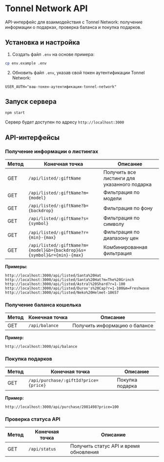 # Tonnel Network API

API-интерфейс для взаимодействия с Tonnel Network: получение информации о подарках, проверка баланса и покупка подарков.

## Установка и настройка

1. Создать файл `.env` на основе примера:

```bash
cp env.example .env
```

2. Обновить файл `.env`, указав свой токен аутентификации Tonnel Network:

```
USER_AUTH="ваш-токен-аутентификации-tonnel-network"
```

## Запуск сервера

```bash
npm start
```

Сервер будет доступен по адресу `http://localhost:3000`

## API-интерфейсы

### Получение информации о листингах

| Метод | Конечная точка                                                          | Описание                                     |
| ----- | ----------------------------------------------------------------------- | -------------------------------------------- |
| GET   | `/api/listed/:giftName`                                                 | Получить все листинги для указанного подарка |
| GET   | `/api/listed/:giftName?m={model}`                                       | Фильтрация по модели                         |
| GET   | `/api/listed/:giftName?b={backdrop}`                                    | Фильтрация по фону                           |
| GET   | `/api/listed/:giftName?s={symbol}`                                      | Фильтрация по символу                        |
| GET   | `/api/listed/:giftName?r={min}-{max}`                                   | Фильтрация по диапазону цен                  |
| GET   | `/api/listed/:giftName?m={model}&b={backdrop}&s={symbol}&r={min}-{max}` | Комбинированная фильтрация                   |

**Примеры:**

```
http://localhost:3000/api/listed/Santa%20Hat
http://localhost:3000/api/listed/Santa%20Hat?m=The%20Grinch
http://localhost:3000/api/listed/Astral%20Shard?r=1-100
http://localhost:3000/api/listed/Durov's%20Cap?r=1-100&m=Freshwave
http://localhost:3000/api/listed/Neko%20Helmet-10657
```

### Получение баланса кошелька

| Метод | Конечная точка | Описание                      |
| ----- | -------------- | ----------------------------- |
| GET   | `/api/balance` | Получить информацию о балансе |

**Пример:**

```
http://localhost:3000/api/balance
```

### Покупка подарков

| Метод | Конечная точка                        | Описание        |
| ----- | ------------------------------------- | --------------- |
| GET   | `/api/purchase/:giftId?price={price}` | Покупка подарка |

**Пример:**

```
http://localhost:3000/api/purchase/2081498?price=100
```

### Проверка статуса API

| Метод | Конечная точка | Описание                               |
| ----- | -------------- | -------------------------------------- |
| GET   | `/api/status`  | Получить статус API и время обновления |

